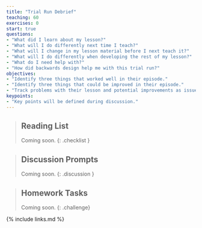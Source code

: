 ```yaml
---
title: "Trial Run Debrief"
teaching: 60
exercises: 0
start: true
questions:
- "What did I learn about my lesson?"
- "What will I do differently next time I teach?"
- "What will I change in my lesson material before I next teach it?"
- "What will I do differently when developing the rest of my lesson?"
- "What do I need help with?"
- "How did backwards design help me with this trial run?"
objectives:
- "Identify three things that worked well in their episode."
- "Identify three things that could be improved in their episode."
- "Track problems with their lesson and potential improvements as issues on their repository."
keypoints:
- "Key points will be defined during discussion."
---
```


> ## Reading List
>
> Coming soon.
{: .checklist }

> ## Discussion Prompts
>
> Coming soon.
{: .discussion }

> ## Homework Tasks
>
> Coming soon.
{: .challenge}

{% include links.md %}
